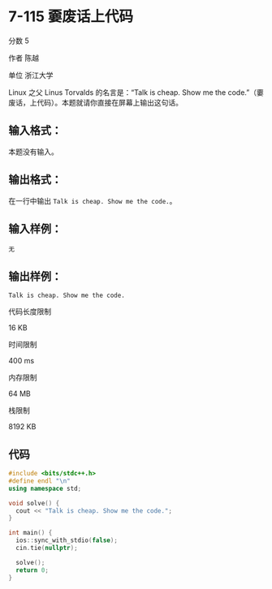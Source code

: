 # **7-115 嫑废话上代码**

分数 5

作者 陈越

单位 浙江大学

Linux 之父 Linus Torvalds 的名言是：“Talk is cheap. Show me the code.”（嫑废话，上代码）。本题就请你直接在屏幕上输出这句话。

## 输入格式：

本题没有输入。

## 输出格式：

在一行中输出 `Talk is cheap. Show me the code.`。

## 输入样例：

```in
无
```

## 输出样例：

```out
Talk is cheap. Show me the code.
```

代码长度限制

16 KB

时间限制

400 ms

内存限制

64 MB

栈限制

8192 KB

## 代码

```cpp
#include <bits/stdc++.h>
#define endl "\n"
using namespace std;

void solve() {
  cout << "Talk is cheap. Show me the code.";
}

int main() {
  ios::sync_with_stdio(false);
  cin.tie(nullptr);

  solve();
  return 0;
}
```

